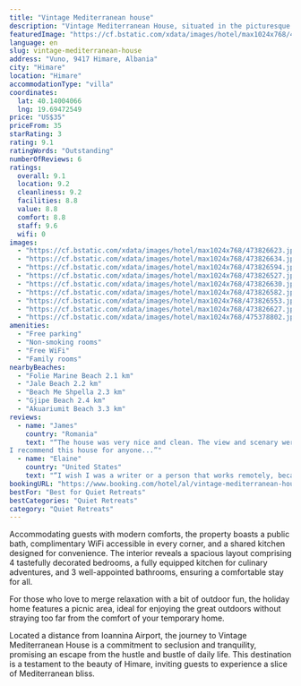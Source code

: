 ```yaml
---
title: "Vintage Mediterranean house"
description: "Vintage Mediterranean House, situated in the picturesque Vlorë County region of Himare, offers a unique retreat with its charming balcony and serene garden views."
featuredImage: "https://cf.bstatic.com/xdata/images/hotel/max1024x768/473826623.jpg?k=5967b3132cb1a790101a7272cf7902417727ee756cabf4712534017289a5e11b&o=&hp=1"
language: en
slug: vintage-mediterranean-house
address: "Vuno, 9417 Himare, Albania"
city: "Himare"
location: "Himare"
accommodationType: "villa"
coordinates:
  lat: 40.14004066
  lng: 19.69472549
price: "US$35"
priceFrom: 35
starRating: 3
rating: 9.1
ratingWords: "Outstanding"
numberOfReviews: 6
ratings:
  overall: 9.1
  location: 9.2
  cleanliness: 9.2
  facilities: 8.8
  value: 8.8
  comfort: 8.8
  staff: 9.6
  wifi: 0
images:
  - "https://cf.bstatic.com/xdata/images/hotel/max1024x768/473826623.jpg?k=5967b3132cb1a790101a7272cf7902417727ee756cabf4712534017289a5e11b&o=&hp=1"
  - "https://cf.bstatic.com/xdata/images/hotel/max1024x768/473826634.jpg?k=e7b1bd6257ae9d31bcbba49af3196ec0e227a0030da9eb8e18f833c2a297bc61&o=&hp=1"
  - "https://cf.bstatic.com/xdata/images/hotel/max1024x768/473826594.jpg?k=7d20c904f875e705e12fe88a0d6f64d57099d7db3fdfabca0c5ca49eeb309e38&o=&hp=1"
  - "https://cf.bstatic.com/xdata/images/hotel/max1024x768/473826527.jpg?k=d287c19652a511ae392c1d075f52515b0f3b84c232483bed85740a289cee51a3&o=&hp=1"
  - "https://cf.bstatic.com/xdata/images/hotel/max1024x768/473826630.jpg?k=ba27cb651592bc816bf3a9ad685fd3442661fd8dd387bf5a69fe8920717d4898&o=&hp=1"
  - "https://cf.bstatic.com/xdata/images/hotel/max1024x768/473826582.jpg?k=840d0cc6eb8d0cfdd6f55a76528dbc353d91a1f52adbe3dc71c695b77c04a2ee&o=&hp=1"
  - "https://cf.bstatic.com/xdata/images/hotel/max1024x768/473826553.jpg?k=173e6ab3958554b46a61b3f16d30dca7ba49eb0120e52997c5f4b236de214476&o=&hp=1"
  - "https://cf.bstatic.com/xdata/images/hotel/max1024x768/473826627.jpg?k=670ff359bf872bee8242f7e8158936c2607e3e6787ef66d6013dc713309ff9c2&o=&hp=1"
  - "https://cf.bstatic.com/xdata/images/hotel/max1024x768/475378802.jpg?k=28706e640ed32f5ca3596e9972794863aa4ad519eea6338016b99b072053f0a8&o=&hp=1"
amenities:
  - "Free parking"
  - "Non-smoking rooms"
  - "Free WiFi"
  - "Family rooms"
nearbyBeaches:
  - "Folie Marine Beach 2.1 km"
  - "Jale Beach 2.2 km"
  - "Beach Me Shpella 2.3 km"
  - "Gjipe Beach 2.4 km"
  - "Akuariumit Beach 3.3 km"
reviews:
  - name: "James"
    country: "Romania"
    text: "“The house was very nice and clean. The view and scenary were great and the staff was very friendly and helpful. He shared local attractions with us and when our car broke down he found us a mechanic in the area.
I recommend this house for anyone...”"
  - name: "Elaine"
    country: "United States"
    text: "“I wish I was a writer or a person that works remotely, because you could live here for months and see this wonderful country and travel from this beautiful house. Ocean view was fantastic, to look out and see Corfu Greece. Just a few hours away....”"
bookingURL: "https://www.booking.com/hotel/al/vintage-mediterranean-house.en-gb.html?aid=8035640"
bestFor: "Best for Quiet Retreats"
bestCategories: "Quiet Retreats"
category: "Quiet Retreats"
---
```


Accommodating guests with modern comforts, the property boasts a public bath, complimentary WiFi accessible in every corner, and a shared kitchen designed for convenience. The interior reveals a spacious layout comprising 4 tastefully decorated bedrooms, a fully equipped kitchen for culinary adventures, and 3 well-appointed bathrooms, ensuring a comfortable stay for all.

For those who love to merge relaxation with a bit of outdoor fun, the holiday home features a picnic area, ideal for enjoying the great outdoors without straying too far from the comfort of your temporary home.

Located a distance from Ioannina Airport, the journey to Vintage Mediterranean House is a commitment to seclusion and tranquility, promising an escape from the hustle and bustle of daily life. This destination is a testament to the beauty of Himare, inviting guests to experience a slice of Mediterranean bliss.